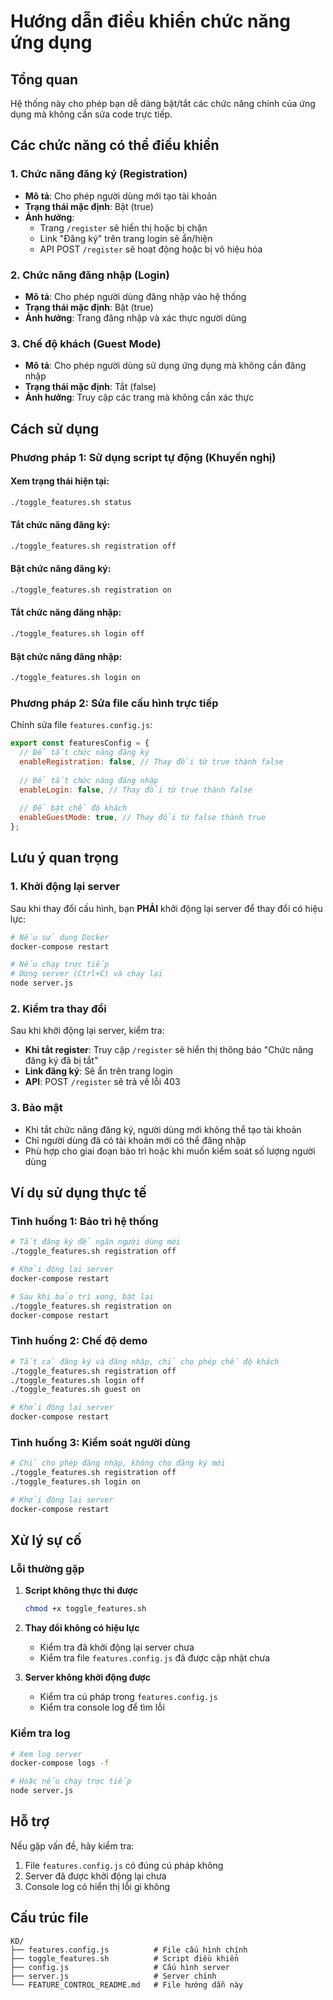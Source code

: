 # Hướng dẫn điều khiển chức năng ứng dụng

## Tổng quan

Hệ thống này cho phép bạn dễ dàng bật/tắt các chức năng chính của ứng dụng mà không cần sửa code trực tiếp.

## Các chức năng có thể điều khiển

### 1. **Chức năng đăng ký (Registration)**
- **Mô tả**: Cho phép người dùng mới tạo tài khoản
- **Trạng thái mặc định**: Bật (true)
- **Ảnh hưởng**: 
  - Trang `/register` sẽ hiển thị hoặc bị chặn
  - Link "Đăng ký" trên trang login sẽ ẩn/hiện
  - API POST `/register` sẽ hoạt động hoặc bị vô hiệu hóa

### 2. **Chức năng đăng nhập (Login)**
- **Mô tả**: Cho phép người dùng đăng nhập vào hệ thống
- **Trạng thái mặc định**: Bật (true)
- **Ảnh hưởng**: Trang đăng nhập và xác thực người dùng

### 3. **Chế độ khách (Guest Mode)**
- **Mô tả**: Cho phép người dùng sử dụng ứng dụng mà không cần đăng nhập
- **Trạng thái mặc định**: Tắt (false)
- **Ảnh hưởng**: Truy cập các trang mà không cần xác thực

## Cách sử dụng

### Phương pháp 1: Sử dụng script tự động (Khuyến nghị)

#### Xem trạng thái hiện tại:
```bash
./toggle_features.sh status
```

#### Tắt chức năng đăng ký:
```bash
./toggle_features.sh registration off
```

#### Bật chức năng đăng ký:
```bash
./toggle_features.sh registration on
```

#### Tắt chức năng đăng nhập:
```bash
./toggle_features.sh login off
```

#### Bật chức năng đăng nhập:
```bash
./toggle_features.sh login on
```

### Phương pháp 2: Sửa file cấu hình trực tiếp

Chỉnh sửa file `features.config.js`:

```javascript
export const featuresConfig = {
  // Để tắt chức năng đăng ký
  enableRegistration: false, // Thay đổi từ true thành false
  
  // Để tắt chức năng đăng nhập
  enableLogin: false, // Thay đổi từ true thành false
  
  // Để bật chế độ khách
  enableGuestMode: true, // Thay đổi từ false thành true
};
```

## Lưu ý quan trọng

### 1. **Khởi động lại server**
Sau khi thay đổi cấu hình, bạn **PHẢI** khởi động lại server để thay đổi có hiệu lực:

```bash
# Nếu sử dụng Docker
docker-compose restart

# Nếu chạy trực tiếp
# Dừng server (Ctrl+C) và chạy lại
node server.js
```

### 2. **Kiểm tra thay đổi**
Sau khi khởi động lại server, kiểm tra:

- **Khi tắt register**: Truy cập `/register` sẽ hiển thị thông báo "Chức năng đăng ký đã bị tắt"
- **Link đăng ký**: Sẽ ẩn trên trang login
- **API**: POST `/register` sẽ trả về lỗi 403

### 3. **Bảo mật**
- Khi tắt chức năng đăng ký, người dùng mới không thể tạo tài khoản
- Chỉ người dùng đã có tài khoản mới có thể đăng nhập
- Phù hợp cho giai đoạn bảo trì hoặc khi muốn kiểm soát số lượng người dùng

## Ví dụ sử dụng thực tế

### Tình huống 1: Bảo trì hệ thống
```bash
# Tắt đăng ký để ngăn người dùng mới
./toggle_features.sh registration off

# Khởi động lại server
docker-compose restart

# Sau khi bảo trì xong, bật lại
./toggle_features.sh registration on
docker-compose restart
```

### Tình huống 2: Chế độ demo
```bash
# Tắt cả đăng ký và đăng nhập, chỉ cho phép chế độ khách
./toggle_features.sh registration off
./toggle_features.sh login off
./toggle_features.sh guest on

# Khởi động lại server
docker-compose restart
```

### Tình huống 3: Kiểm soát người dùng
```bash
# Chỉ cho phép đăng nhập, không cho đăng ký mới
./toggle_features.sh registration off
./toggle_features.sh login on

# Khởi động lại server
docker-compose restart
```

## Xử lý sự cố

### Lỗi thường gặp

1. **Script không thực thi được**
   ```bash
   chmod +x toggle_features.sh
   ```

2. **Thay đổi không có hiệu lực**
   - Kiểm tra đã khởi động lại server chưa
   - Kiểm tra file `features.config.js` đã được cập nhật chưa

3. **Server không khởi động được**
   - Kiểm tra cú pháp trong `features.config.js`
   - Kiểm tra console log để tìm lỗi

### Kiểm tra log
```bash
# Xem log server
docker-compose logs -f

# Hoặc nếu chạy trực tiếp
node server.js
```

## Hỗ trợ

Nếu gặp vấn đề, hãy kiểm tra:
1. File `features.config.js` có đúng cú pháp không
2. Server đã được khởi động lại chưa
3. Console log có hiển thị lỗi gì không

## Cấu trúc file

```
KD/
├── features.config.js          # File cấu hình chính
├── toggle_features.sh          # Script điều khiển
├── config.js                   # Cấu hình server
├── server.js                   # Server chính
└── FEATURE_CONTROL_README.md   # File hướng dẫn này
```
